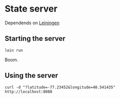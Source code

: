 # State server

Dependends on [Leiningen][0]

## Starting the server
```
lein run
```

Boom.

## Using the server
```
curl -d "?latitude=-77.23452&longitude=40.541435" http://localhost:8080
```

[0]: https://leiningen.org/
